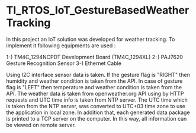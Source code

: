 # TI_RTOS_IoT_GestureBasedWeatherTracking

In this project an IoT solution was developed for weather tracking. To implement it following equipments are used :

1-) TM4C_1294NCPDT Development Board (TM4C_1294XL)
2-) PAJ7620 Gesture Recognition Sensor
3-) Ethernet Cable

Using I2C interface sensor data is taken. If the gesture flag is "RIGHT" then humidity and weather condition is taken from the API. In case of gesture flag is "LEFT" then temperature and weather condition is taken from the API. The weather data is taken from openweather.org API using by HTTP requests and UTC time info is taken from NTP server. The UTC time which is taken from the NTP server, was converted to UTC+03 time zone to use the application in local zone. In addition that, each generated data package is printed to a TCP server on the computer. In this way, all information can be viewed on remote server.
